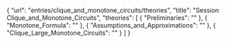 {
    "url": "entries/clique_and_monotone_circuits/theories",
    "title": "Session Clique_and_Monotone_Circuits",
    "theories": [
        {
            "Preliminaries": ""
        },
        {
            "Monotone_Formula": ""
        },
        {
            "Assumptions_and_Approximations": ""
        },
        {
            "Clique_Large_Monotone_Circuits": ""
        }
    ]
}